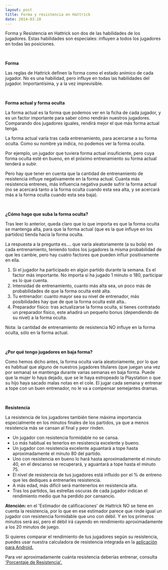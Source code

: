 ```yaml
---
layout: post
title: Forma y resistencia en Hattrick
date: 2014-03-28
---
```


Forma y Resistencia en Hattrick son dos de las habilidades de los jugadores. Estas habilidades son especiales: influyen a todos los jugadores en todas las posiciones.

 

**Forma**

Las reglas de Hattrick definen la forma como el estado anímico de cada jugador. No es una habilidad, pero influye en todas las habilidades del jugador. Importantísima, y a la vez imprevisible.

 

**Forma actual y forma oculta**

La forma actual es la forma que podemos ver en la ficha de cada jugador, y es un factor importante para saber cómo rendirán nuestros jugadores. Comparando dos jugadores iguales, rendirá mejor el que más forma actual tenga.

La forma actual varía tras cada entrenamiento, para acercarse a su forma oculta. Como su nombre ya indica, no podemos ver la forma oculta.

Por ejemplo, un jugador que tuviera forma actual insuficiente, pero cuya forma oculta esté en bueno, en el próximo entrenamiento su forma actual tenderá a subir.

Pero hay que tener en cuenta que la cantidad de entrenamiento de resistencia influye negativamente en la forma actual. Cuanta más resistencia entrenes, más influencia negativa puede sufrir la forma actual (no se acercará tanto a la forma oculta cuando esta sea alta, y se acercará más a la forma oculta cuando esta sea baja).

 

**¿Cómo hago que suba la forma oculta?**

Tras leer lo anterior, queda claro que lo que importa es que la forma oculta se mantenga alta, para que la forma actual (que es la que influye en los partidos) tienda hacia la forma oculta.

La respuesta a la pregunta es.... que varía aleatoriamente (a su bola) en cada entrenamiento, teniendo todos los jugadores la misma probabilidad de que les cambie, pero hay cuatro factores que pueden influir positivamente en ella.

1. Si el jugador ha participado en algún partido durante la semana. Es el factor más importante. No importa si ha jugado 1 minuto o 180, participar es lo que cuenta.
2. Intensidad de entrenamiento, cuanto más alta sea, un poco más de probabilidades de que la forma oculta esté alta.
3. Tu entrenador: cuanto mayor sea su nivel de entrenador, más posibilidades hay que de que la forma oculta esté alta..
4. Preparador físico: tras actualizarse la forma oculta, si tienes contratado un preparador físico, este añadirá un pequeño bonus (dependiendo de su nivel) a la forma oculta.

Nota: la cantidad de entrenamiento de resistencia NO influye en la forma oculta, sólo en la forma actual.

 

**¿Por qué tengo jugadores en baja forma?**

Como hemos dicho antes, la forma oculta varía aleatoriamente, por lo que es habitual que alguno de nuestros jugadores titulares (que juegan una vez por semana) se mantenga durante varias semanas en baja forma. Puede que la mujer lo haya dejado, que se le haya estropeado la Playstation o que su hijo haya sacado malas notas en el cole. El jugar cada semana y entrenar a tope con un buen entrenador, no le va a compensar semejantes dramas.

 

**Resistencia**

La resistencia de los jugadores también tiene máxima importancia especialmente en los minutos finales de los partidos, ya que a menos resistencia más se cansan al final y peor rinden.

- Un jugador con resistencia formidable no se cansa.
- Lo más habitual es tenerlos en resistencia excelente y bueno.
- Un jugador con resistencia excelente aguantará a tope hasta aproximadamente el minuto 80 del partido.
- Uno con resistencia en bueno lo hará hasta aproximadamente el minuto 40, en el descanso se recuperará, y aguantará a tope hasta el minuto 75.
- El nivel de resistencia de tus jugadores está influido por el % de entreno que les dediques a entrenarles resistencia.
- A más edad, más difícil será mantenerlos en resistencia alta.
- Tras los partidos, las estrellas oscuras de cada jugador indican el rendimiento medio que ha perdido por cansancio.

**Atención:** en el 'Estimador de calificaciones' de Hattrick NO se tiene en cuenta la resistencia, por lo que en ese estimador parece que rinde igual un jugador con resistencia formidable que uno con débil. Y en los primeros minutos será así, pero el débil irá cayendo en rendimiento aproximadamente a los 20 minutos de juego.

Si quieres comparar el rendimiento de tus jugadores según su resistencia, puedes usar nuestra calculadora de resistencia integrada en la [aplicación para Android.](http://www.guiaocerin.com/es/app-guia-ocerin/)

Para ver aproximadamente cuánta resistencia deberías entrenar, consulta ['Porcentaje de Resistencia'.](http://www.guiaocerin.com/es/porcentaje-de-resistencia/)
